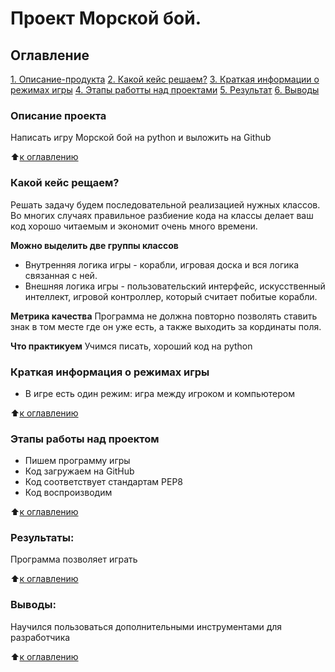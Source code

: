 # Проект Морской бой.

## Оглавление
[1. Описание-продукта](https://github.com/Mbarhatov/Module_C2/blob/main/README.md#Описание-продукта)
[2. Какой кейс решаем?](https://github.com/Mbarhatov/Module_C2/blob/main/README.md#Какой-кейс-решаем)
[3. Краткая информации о режимах игры](https://github.com/Mbarhatov/Module_C2/blob/main/README.md#Краткая-информация-о-режимах-игры)
[4. Этапы работты над проектами](https://github.com/Mbarhatov/Module_C2/blob/main/README.md#Этапы-работты-над-проектами)
[5. Результат](https://github.com/Mbarhatov/Module_C2/blob/main/README.md#Результат)
[6. Выводы](https://github.com/Mbarhatov/Module_C2/blob/main/README.md#Выводы)

### Описание проекта
Написать игру Морской бой на python и выложить на Github 

:arrow_up:[к оглавлению](https://github.com/Mbarhatov/Module_C2/blob/main/README.md#Оглавление)


### Какой кейс рещаем?
Решать задачу будем последовательной реализацией нужных классов. Во многих случаях правильное разбиение кода на классы делает ваш код хорошо читаемым и экономит очень много времени.

**Можно выделить две группы классов**
- Внутренняя логика игры - корабли, игровая доска и вся логика связанная с ней.
- Внешняя логика игры - пользовательский интерфейс, искусственный интеллект, игровой контроллер, который считает побитые корабли.

**Метрика качества**
Программа не должна повторно позволять ставить знак в том месте где он уже есть, а также выходить за кординаты поля.

**Что практикуем**
Учимся писать, хороший код на python


### Краткая информация о режимах игры
- В игре есть один режим: игра между игроком и компьютером

:arrow_up:[к оглавлению](https://github.com/Mbarhatov/Module_B5/blob/main/README.md#Оглавление)


### Этапы работы над проектом 
- Пишем программу игры
- Код  загружаем на GitHub 
- Код соответствует стандартам PEP8
- Код воспроизводим

:arrow_up:[к оглавлению](https://github.com/Mbarhatov/Module_B5/blob/main/README.md#Оглавление)

### Результаты: 
Программа позволяет играть

:arrow_up:[к оглавлению](https://github.com/Mbarhatov/Module_B5/blob/main/README.md#Оглавление)


### Выводы: 
Научился пользоваться дополнительными инструментами для разработчика

:arrow_up:[к оглавлению](https://github.com/Mbarhatov/Module_B5/blob/main/README.md#Оглавление)

